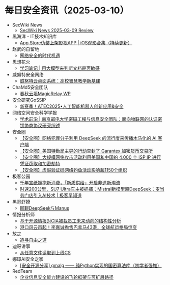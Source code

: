 # 每日安全资讯（2025-03-10）

- SecWiki News
  - [SecWiki News 2025-03-09 Review](http://www.sec-wiki.com/?2025-03-09)
- 黑海洋 - IT技术知识库
  - [App Store伪装上架影视APP | iOS观影合集（持续更新）](https://blog.upx8.com/2624)
- 赵武的自留地
  - [网络安全的时代机遇](https://mp.weixin.qq.com/s?__biz=MjM5NDQ5NjM5NQ==&mid=2651626412&idx=1&sn=b17175f987a6338c9d1d242747d536fa&chksm=bd7ed1488a09585e272d9d65d52be572075057c236793e75df3e88ce290afc12af0be940326e&scene=58&subscene=0#rd)
- 思想花火
  - [学习笔记 | 用大模型来判断文档是否敏感](https://mp.weixin.qq.com/s?__biz=MjM5Mjc0MDU1MQ==&mid=2452314009&idx=1&sn=ddf784856a4d19c4ef05b503b8a10ea2&chksm=b17e52318609db27a66f60e9d5fc2c785487a213721754c333ee529a31d81bfa0c65c65acb4e&scene=58&subscene=0#rd)
- 威努特安全网络
  - [威努特云桌面系统：高校智慧教学新基建](https://mp.weixin.qq.com/s?__biz=MzAwNTgyODU3NQ==&mid=2651131535&idx=1&sn=2db6119ebcb09a2ddc0d204ea9d5d5e6&chksm=80e7143fb7909d291ca959873da19925e06bd34f825a6ad9702b75f0ae42b972761e34ab3c78&scene=58&subscene=0#rd)
- ChaMd5安全团队
  - [春秋云境MagicRelay WP](https://mp.weixin.qq.com/s?__biz=MzIzMTc1MjExOQ==&mid=2247512195&idx=1&sn=f52cef985acd854bf996bd8e126d188a&chksm=e89d985bdfea114dcc8305500b0db71a8b4710f51185535ee85f77b761635e87951db945fbee&scene=58&subscene=0#rd)
- 安全研究GoSSIP
  - [新赛季！ATEC2025•人工智能机器人创新应用&安全](https://mp.weixin.qq.com/s?__biz=Mzg5ODUxMzg0Ng==&mid=2247499884&idx=1&sn=6c432082919bd9c44b86380ae61d71aa&chksm=c063eeb5f71467a38770892f49998041a3c820795d161fb295bd4eae9787b976f6a7db31341f&scene=58&subscene=0#rd)
- 网络空间安全科学学报
  - [学术前沿 | 南京邮电大学密码工程与信息安全团队：面向物联网的认证密钥协商协议研究综述](https://mp.weixin.qq.com/s?__biz=MzI0NjU2NDMwNQ==&mid=2247505185&idx=1&sn=4205600c4663d911fd94aff8413eb3aa&chksm=e9bfc19fdec84889c0fc3a923d5a1be9806426ab72785c0152d8a144af59182826c3304f4800&scene=58&subscene=0#rd)
- 安全圈
  - [【安全圈】网络犯罪分子利用 DeepSeek 的流行度来传播木马化的 AI 客户端](https://mp.weixin.qq.com/s?__biz=MzIzMzE4NDU1OQ==&mid=2652068401&idx=1&sn=5600b75d725f6e90a4cbfddf6a7e10cc&chksm=f36e7671c419ff6779a718675ee5db31a65917f5d45ef1371139735e72117e0c2ca89cc281ea&scene=58&subscene=0#rd)
  - [【安全圈】美国特勤局主导的行动查封了 Garantex 加密货币交易所](https://mp.weixin.qq.com/s?__biz=MzIzMzE4NDU1OQ==&mid=2652068401&idx=2&sn=aa8cff3d814795a2126e35071802a530&chksm=f36e7671c419ff673f0f7813cd6df5cff808c44065636aef2e7370468a76227b047b2ab6a2e5&scene=58&subscene=0#rd)
  - [【安全圈】大规模网络攻击活动利用美国和中国的 4,000 个 ISP IP 进行凭证窃取和加密劫持](https://mp.weixin.qq.com/s?__biz=MzIzMzE4NDU1OQ==&mid=2652068401&idx=3&sn=5837f215d68ad78ddef593cdc7f26b35&chksm=f36e7671c419ff676cd7457746807b2ac3cde784ea64ea86d29410d9969fbbe9286cd27ed532&scene=58&subscene=0#rd)
  - [【安全圈】虚假验证码网络钓鱼活动影响超1150个组织](https://mp.weixin.qq.com/s?__biz=MzIzMzE4NDU1OQ==&mid=2652068401&idx=4&sn=65d9fb1f0ec0515e698cff3981995b80&chksm=f36e7671c419ff670961bd9cac8660f2d994cd917170374c8d7f801bc65f5228e8a7257668c7&scene=58&subscene=0#rd)
- 极客公园
  - [千年宣纸拥抱新消费，「新质供给」开启非遗新潮流](https://mp.weixin.qq.com/s?__biz=MTMwNDMwODQ0MQ==&mid=2653075235&idx=1&sn=0b1fbba014577e4595f5861198f8cad4&chksm=7e57ca95492043836eb45531dc15188990be7d82a69f3263238e74c67ac9d96c2fc07a24bd46&scene=58&subscene=0#rd)
  - [时速200公里，SU7 Ultra车主被抓捕；Mistral新模型超DeepSeek；麦当劳门店引入AI技术 | 极客早知道](https://mp.weixin.qq.com/s?__biz=MTMwNDMwODQ0MQ==&mid=2653075234&idx=1&sn=641e2bf8746467f32b6b14062c065613&chksm=7e57ca944920438289eb8607f2bbbe270738a19ac1d9fffcc0aa33137f4f56a411f12dd4de26&scene=58&subscene=0#rd)
- 黑哥虾撩
  - [聊聊DeepSeek与Manus](https://mp.weixin.qq.com/s?__biz=Mzg5OTU1NTEwMg==&mid=2247484341&idx=1&sn=f0ad7a6418e6bea0557838f791c88562&chksm=c050c9c4f72740d209a43ae4a6da10290a622dfebd0773f1b1c6040e3adf9f5b2adea11c88aa&scene=58&subscene=0#rd)
- 情报分析师
  - [基于开源情报对CIA被裁员工未来动向的结构性分析](https://mp.weixin.qq.com/s?__biz=MzA3Mjc1MTkwOA==&mid=2650560197&idx=1&sn=b5febbeca831f6a03183510614d3dde4&chksm=8711788eb066f1981909ee515912f4d9fad763b48d09933622b08a474fae38ba222edf6beb4f&scene=58&subscene=0#rd)
  - [港口风云再起！李嘉诚抛售巴拿马43港，全球航运格局惊变](https://mp.weixin.qq.com/s?__biz=MzA3Mjc1MTkwOA==&mid=2650560197&idx=2&sn=fe2d24dbefddf95b3853a49832b59183&chksm=8711788eb066f198d6d83e4d97242dd414e31ee87c6d6e7c84fd9b933c0c31639efeea677c86&scene=58&subscene=0#rd)
- 放之
  - [追寻自由之道](https://mp.weixin.qq.com/s?__biz=Mzg3ODAzNjg5OA==&mid=2247485338&idx=1&sn=f69069d4fa3a70fed4244a82b599ba55&chksm=cf189557f86f1c4190c201b00e2a3e5afa12ff2d5068c91235dcefeb87d6510698e43f39e7a0&scene=58&subscene=0#rd)
- 迪哥讲事
  - [从任意文件读取到上线CS](https://mp.weixin.qq.com/s?__biz=MzIzMTIzNTM0MA==&mid=2247497255&idx=1&sn=8bd8f3ce8d9691a776c1effca4249371&chksm=e8a5fc44dfd275523300232ef6bc6b5bfff40139eaafc5fa5777ff2f7e7a1a1b28235ca49852&scene=58&subscene=0#rd)
- 娜璋AI安全之家
  - [[安全开源分享] gmalg —— 纯Python实现的国密算法库（初学者强推）](https://mp.weixin.qq.com/s?__biz=Mzg5MTM5ODU2Mg==&mid=2247501626&idx=1&sn=a260b0a2dfdcdf6f06b54c00f26c05b8&chksm=cfcf77f7f8b8fee131289fa43978e0f6a384aebfb90dbc59d133dbfa7c63019a3248615edb7e&scene=58&subscene=0#rd)
- RedTeam
  - [企业信息安全能力建设的飞轮框架与可扩展路径](https://mp.weixin.qq.com/s?__biz=Mzg5NjAxNjc5OQ==&mid=2247484355&idx=1&sn=cc5e493d6ac795cdca090331836f1f7e&chksm=c006cb33f7714225b8a7baa22e35bd85795a57c7e931275015d9bba058f5f451aa1e45c2ee99&scene=58&subscene=0#rd)
